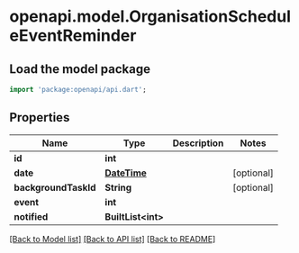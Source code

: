 # openapi.model.OrganisationScheduleEventReminder

## Load the model package
```dart
import 'package:openapi/api.dart';
```

## Properties
Name | Type | Description | Notes
------------ | ------------- | ------------- | -------------
**id** | **int** |  | 
**date** | [**DateTime**](DateTime.md) |  | [optional] 
**backgroundTaskId** | **String** |  | [optional] 
**event** | **int** |  | 
**notified** | **BuiltList&lt;int&gt;** |  | 

[[Back to Model list]](../README.md#documentation-for-models) [[Back to API list]](../README.md#documentation-for-api-endpoints) [[Back to README]](../README.md)


